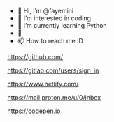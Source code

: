 - 👋 Hi, I’m @fayemini
- 👀 I’m interested in coding
- 🌱 I’m currently learning Python
- 💞️ 
- 📫 How to reach me :D

https://github.com/

https://gitlab.com/users/sign_in

https://www.netlify.com/

https://mail.proton.me/u/0/inbox

https://codepen.io

<!---
fayemini/fayemini is a ✨ special ✨ repository because its `README.md` (this file) appears on your GitHub profile.
You can click the Preview link to take a look at your changes.
--->

